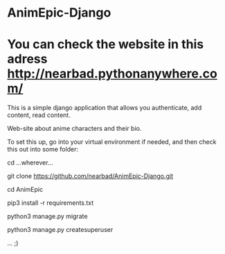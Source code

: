 # AnimEpic-Django
# You can check the website in this adress http://nearbad.pythonanywhere.com/
This is a simple django application that allows you authenticate, add content, read content.

Web-site about anime characters and their bio.

To set this up, go into your virtual environment if needed, and then check this out into some folder:

cd ...wherever...

git clone https://github.com/nearbad/AnimEpic-Django.git

cd AnimEpic

pip3 install -r requirements.txt

python3 manage.py migrate

python3 manage.py createsuperuser

... ;)
